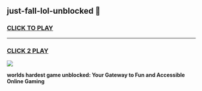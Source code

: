 
## just-fall-lol-unblocked 👋
<h3>
<a href="https://premium.freeplayer.one?title=just-fall-lol-unblocked&ref=14F">CLICK TO PLAY</a></h3>
<hr>

<h3>
<a href="https://premium.freeplayer.one?title=just-fall-lol-unblocked&ref=14F">CLICK 2 PLAY</a>
  
</h3>

<a href="https://premium.freeplayer.one?title=just-fall-lol-unblocked&ref=12F/"><img src="https://clearcache.store/games.png"></a>


**worlds hardest game unblocked: Your Gateway to Fun and Accessible Online Gaming**
